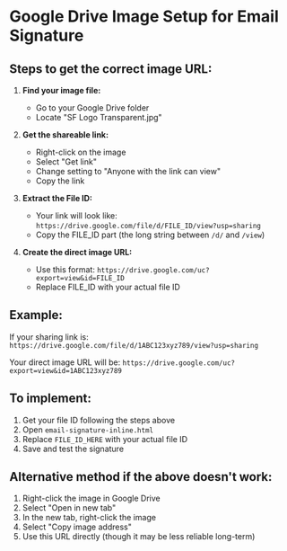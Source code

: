 # Google Drive Image Setup for Email Signature

## Steps to get the correct image URL:

1. **Find your image file:**
   - Go to your Google Drive folder
   - Locate "SF Logo Transparent.jpg"

2. **Get the shareable link:**
   - Right-click on the image
   - Select "Get link"
   - Change setting to "Anyone with the link can view"
   - Copy the link

3. **Extract the File ID:**
   - Your link will look like: `https://drive.google.com/file/d/FILE_ID/view?usp=sharing`
   - Copy the FILE_ID part (the long string between `/d/` and `/view`)

4. **Create the direct image URL:**
   - Use this format: `https://drive.google.com/uc?export=view&id=FILE_ID`
   - Replace FILE_ID with your actual file ID

## Example:
If your sharing link is:
`https://drive.google.com/file/d/1ABC123xyz789/view?usp=sharing`

Your direct image URL will be:
`https://drive.google.com/uc?export=view&id=1ABC123xyz789`

## To implement:
1. Get your file ID following the steps above
2. Open `email-signature-inline.html`
3. Replace `FILE_ID_HERE` with your actual file ID
4. Save and test the signature

## Alternative method if the above doesn't work:
1. Right-click the image in Google Drive
2. Select "Open in new tab"
3. In the new tab, right-click the image
4. Select "Copy image address"
5. Use this URL directly (though it may be less reliable long-term)